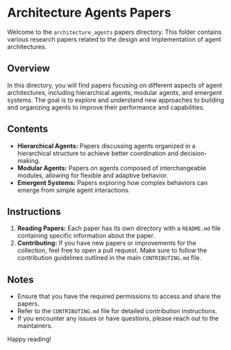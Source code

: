 # Architecture Agents Papers

Welcome to the `architecture_agents` papers directory. This folder contains various research papers related to the design and implementation of agent architectures.

## Overview

In this directory, you will find papers focusing on different aspects of agent architectures, including hierarchical agents, modular agents, and emergent systems. The goal is to explore and understand new approaches to building and organizing agents to improve their performance and capabilities.

## Contents

- **Hierarchical Agents:** Papers discussing agents organized in a hierarchical structure to achieve better coordination and decision-making.
- **Modular Agents:** Papers on agents composed of interchangeable modules, allowing for flexible and adaptive behavior.
- **Emergent Systems:** Papers exploring how complex behaviors can emerge from simple agent interactions.

## Instructions

1. **Reading Papers:** Each paper has its own directory with a `README.md` file containing specific information about the paper.
2. **Contributing:** If you have new papers or improvements for the collection, feel free to open a pull request. Make sure to follow the contribution guidelines outlined in the main `CONTRIBUTING.md` file.

## Notes

- Ensure that you have the required permissions to access and share the papers.
- Refer to the `CONTRIBUTING.md` file for detailed contribution instructions.
- If you encounter any issues or have questions, please reach out to the maintainers.

Happy reading!
